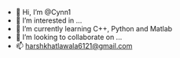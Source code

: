 - 👋 Hi, I’m @Cynn1
- 👀 I’m interested in ...
- 🌱 I’m currently learning C++, Python and Matlab
- 💞️ I’m looking to collaborate on ...
- 📫 harshkhatlawala6121@gmail.com

<!---
Cynn1/Cynn1 is a ✨ special ✨ repository because its `README.md` (this file) appears on your GitHub profile.
You can click the Preview link to take a look at your changes.
--->
